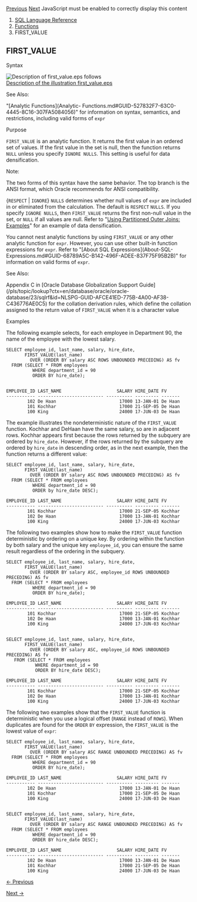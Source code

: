 [Previous](FIRST.md) [Next](floor-datetime.md) JavaScript must be enabled
to correctly display this content

  1. [SQL Language Reference ](index.md)
  2. [Functions](Functions.md)
  3. FIRST_VALUE 

## FIRST_VALUE

Syntax

![Description of first_value.eps
follows](https://docs.oracle.com/en/database/oracle/oracle-database/23/sqlrf/img/first_value.gif)  
[Description of the illustration first_value.eps](img_text/first_value.md)

See Also:

"[Analytic Functions](Analytic-
Functions.md#GUID-527832F7-63C0-4445-8C16-307FA5084056)" for information on
syntax, semantics, and restrictions, including valid forms of `expr`

Purpose

`FIRST_VALUE` is an analytic function. It returns the first value in an
ordered set of values. If the first value in the set is null, then the
function returns `NULL` unless you specify `IGNORE NULLS`. This setting is
useful for data densification.

Note:

The two forms of this syntax have the same behavior. The top branch is the
ANSI format, which Oracle recommends for ANSI compatibility.

{`RESPECT` | `IGNORE`} `NULLS` determines whether null values of `expr` are included in or eliminated from the calculation. The default is `RESPECT` `NULLS`. If you specify `IGNORE NULLS`, then `FIRST_VALUE` returns the first non-null value in the set, or `NULL` if all values are null. Refer to "[Using Partitioned Outer Joins: Examples](SELECT.md#GUID-CFA006CA-6FF1-4972-821E-6996142A51C6__I2177515)" for an example of data densification. 

You cannot nest analytic functions by using `FIRST_VALUE` or any other
analytic function for `expr`. However, you can use other built-in function
expressions for `expr`. Refer to "[About SQL Expressions](About-SQL-
Expressions.md#GUID-68789A5C-B142-496F-ADEE-837F75F95B2B)" for information
on valid forms of `expr`.

See Also:

Appendix C in [Oracle Database Globalization Support
Guide](/pls/topic/lookup?ctx=en/database/oracle/oracle-
database/23/sqlrf&id=NLSPG-GUID-AFCE41ED-775B-4A00-AF38-C436776AE0C5) for the
collation derivation rules, which define the collation assigned to the return
value of `FIRST_VALUE` when it is a character value

Examples

The following example selects, for each employee in Department 90, the name of
the employee with the lowest salary.

    
    
    SELECT employee_id, last_name, salary, hire_date,
           FIRST_VALUE(last_name)
             OVER (ORDER BY salary ASC ROWS UNBOUNDED PRECEDING) AS fv
      FROM (SELECT * FROM employees
              WHERE department_id = 90
              ORDER BY hire_date);
    
    
    EMPLOYEE_ID LAST_NAME                     SALARY HIRE_DATE FV
    ----------- ------------------------- ---------- --------- -------
            102 De Haan                        17000 13-JAN-01 De Haan
            101 Kochhar                        17000 21-SEP-05 De Haan
            100 King                           24000 17-JUN-03 De Haan

The example illustrates the nondeterministic nature of the `FIRST_VALUE`
function. Kochhar and DeHaan have the same salary, so are in adjacent rows.
Kochhar appears first because the rows returned by the subquery are ordered by
`hire_date`. However, if the rows returned by the subquery are ordered by
`hire_date` in descending order, as in the next example, then the function
returns a different value:

    
    
    SELECT employee_id, last_name, salary, hire_date,
           FIRST_VALUE(last_name)
             OVER (ORDER BY salary ASC ROWS UNBOUNDED PRECEDING) AS fv
      FROM (SELECT * FROM employees
              WHERE department_id = 90
              ORDER by hire_date DESC);
    
    EMPLOYEE_ID LAST_NAME                     SALARY HIRE_DATE FV
    ----------- ------------------------- ---------- --------- -------
            101 Kochhar                        17000 21-SEP-05 Kochhar
            102 De Haan                        17000 13-JAN-01 Kochhar
            100 King                           24000 17-JUN-03 Kochhar

The following two examples show how to make the `FIRST_VALUE` function
deterministic by ordering on a unique key. By ordering within the function by
both salary and the unique key `employee_id`, you can ensure the same result
regardless of the ordering in the subquery.

    
    
    SELECT employee_id, last_name, salary, hire_date,
           FIRST_VALUE(last_name)
             OVER (ORDER BY salary ASC, employee_id ROWS UNBOUNDED PRECEDING) AS fv
      FROM (SELECT * FROM employees
              WHERE department_id = 90
              ORDER BY hire_date);
     
    EMPLOYEE_ID LAST_NAME                     SALARY HIRE_DATE FV
    ----------- ------------------------- ---------- --------- -------
            101 Kochhar                        17000 21-SEP-05 Kochhar
            102 De Haan                        17000 13-JAN-01 Kochhar
            100 King                           24000 17-JUN-03 Kochhar
     
     
    SELECT employee_id, last_name, salary, hire_date,
           FIRST_VALUE(last_name)
             OVER (ORDER BY salary ASC, employee_id ROWS UNBOUNDED PRECEDING) AS fv
       FROM (SELECT * FROM employees
               WHERE department_id = 90
               ORDER BY hire_date DESC);
     
    EMPLOYEE_ID LAST_NAME                     SALARY HIRE_DATE FV
    ----------- ------------------------- ---------- --------- -------
            101 Kochhar                        17000 21-SEP-05 Kochhar
            102 De Haan                        17000 13-JAN-01 Kochhar
            100 King                           24000 17-JUN-03 Kochhar

The following two examples show that the `FIRST_VALUE` function is
deterministic when you use a logical offset (`RANGE` instead of `ROWS`). When
duplicates are found for the `ORDER` `BY` expression, the `FIRST_VALUE` is the
lowest value of `expr`:

    
    
    SELECT employee_id, last_name, salary, hire_date,
           FIRST_VALUE(last_name)
             OVER (ORDER BY salary ASC RANGE UNBOUNDED PRECEDING) AS fv
      FROM (SELECT * FROM employees
              WHERE department_id = 90
              ORDER BY hire_date);
     
    EMPLOYEE_ID LAST_NAME                     SALARY HIRE_DATE FV
    ----------- ------------------------- ---------- --------- -------
            102 De Haan                        17000 13-JAN-01 De Haan
            101 Kochhar                        17000 21-SEP-05 De Haan
            100 King                           24000 17-JUN-03 De Haan
     
     
    SELECT employee_id, last_name, salary, hire_date,
           FIRST_VALUE(last_name)
             OVER (ORDER BY salary ASC RANGE UNBOUNDED PRECEDING) AS fv
      FROM (SELECT * FROM employees
              WHERE department_id = 90
              ORDER BY hire_date DESC);
     
    EMPLOYEE_ID LAST_NAME                     SALARY HIRE_DATE FV
    ----------- ------------------------- ---------- --------- -------
            102 De Haan                        17000 13-JAN-01 De Haan
            101 Kochhar                        17000 21-SEP-05 De Haan
            100 King                           24000 17-JUN-03 De Haan


[← Previous](FIRST.md)

[Next →](floor-datetime.md)
